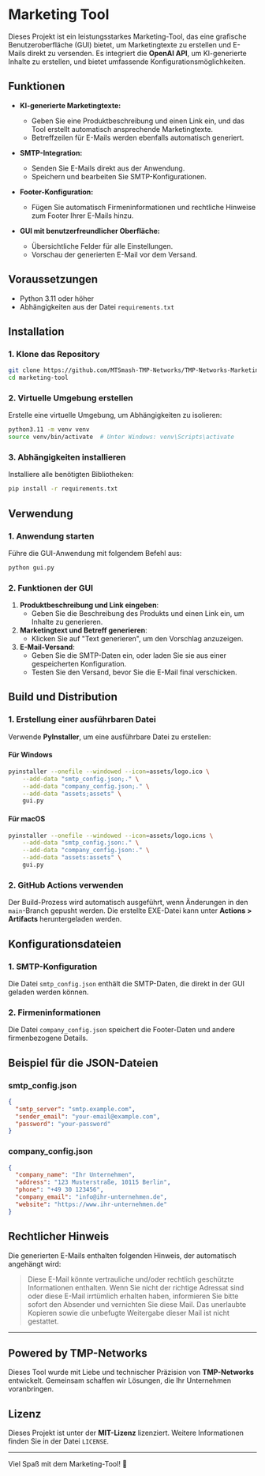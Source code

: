 # Marketing Tool

Dieses Projekt ist ein leistungsstarkes Marketing-Tool, das eine grafische Benutzeroberfläche (GUI) bietet, um Marketingtexte zu erstellen und E-Mails direkt zu versenden. Es integriert die **OpenAI API**, um KI-generierte Inhalte zu erstellen, und bietet umfassende Konfigurationsmöglichkeiten.

## **Funktionen**

- **KI-generierte Marketingtexte:**
  - Geben Sie eine Produktbeschreibung und einen Link ein, und das Tool erstellt automatisch ansprechende Marketingtexte.
  - Betreffzeilen für E-Mails werden ebenfalls automatisch generiert.

- **SMTP-Integration:**
  - Senden Sie E-Mails direkt aus der Anwendung.
  - Speichern und bearbeiten Sie SMTP-Konfigurationen.

- **Footer-Konfiguration:**
  - Fügen Sie automatisch Firmeninformationen und rechtliche Hinweise zum Footer Ihrer E-Mails hinzu.

- **GUI mit benutzerfreundlicher Oberfläche:**
  - Übersichtliche Felder für alle Einstellungen.
  - Vorschau der generierten E-Mail vor dem Versand.

## **Voraussetzungen**

- Python 3.11 oder höher
- Abhängigkeiten aus der Datei `requirements.txt`

## **Installation**

### **1. Klone das Repository**

```bash
git clone https://github.com/MTSmash-TMP-Networks/TMP-Networks-Marketing-Tool/marketing-tool.git
cd marketing-tool
```

### **2. Virtuelle Umgebung erstellen**
Erstelle eine virtuelle Umgebung, um Abhängigkeiten zu isolieren:

```bash
python3.11 -m venv venv
source venv/bin/activate  # Unter Windows: venv\Scripts\activate
```

### **3. Abhängigkeiten installieren**
Installiere alle benötigten Bibliotheken:

```bash
pip install -r requirements.txt
```

## **Verwendung**

### **1. Anwendung starten**
Führe die GUI-Anwendung mit folgendem Befehl aus:
```bash
python gui.py
```

### **2. Funktionen der GUI**
1. **Produktbeschreibung und Link eingeben**:
   - Geben Sie die Beschreibung des Produkts und einen Link ein, um Inhalte zu generieren.
2. **Marketingtext und Betreff generieren**:
   - Klicken Sie auf "Text generieren", um den Vorschlag anzuzeigen.
3. **E-Mail-Versand**:
   - Geben Sie die SMTP-Daten ein, oder laden Sie sie aus einer gespeicherten Konfiguration.
   - Testen Sie den Versand, bevor Sie die E-Mail final verschicken.

## **Build und Distribution**

### **1. Erstellung einer ausführbaren Datei**
Verwende **PyInstaller**, um eine ausführbare Datei zu erstellen:

#### **Für Windows**
```bash
pyinstaller --onefile --windowed --icon=assets/logo.ico \
    --add-data "smtp_config.json;." \
    --add-data "company_config.json;." \
    --add-data "assets;assets" \
    gui.py
```

#### **Für macOS**
```bash
pyinstaller --onefile --windowed --icon=assets/logo.icns \
    --add-data "smtp_config.json:." \
    --add-data "company_config.json:." \
    --add-data "assets:assets" \
    gui.py
```

### **2. GitHub Actions verwenden**
Der Build-Prozess wird automatisch ausgeführt, wenn Änderungen in den `main`-Branch gepusht werden. Die erstellte EXE-Datei kann unter **Actions > Artifacts** heruntergeladen werden.

## **Konfigurationsdateien**

### **1. SMTP-Konfiguration**
Die Datei `smtp_config.json` enthält die SMTP-Daten, die direkt in der GUI geladen werden können.

### **2. Firmeninformationen**
Die Datei `company_config.json` speichert die Footer-Daten und andere firmenbezogene Details.

## **Beispiel für die JSON-Dateien**

### **smtp_config.json**
```json
{
  "smtp_server": "smtp.example.com",
  "sender_email": "your-email@example.com",
  "password": "your-password"
}
```

### **company_config.json**
```json
{
  "company_name": "Ihr Unternehmen",
  "address": "123 Musterstraße, 10115 Berlin",
  "phone": "+49 30 123456",
  "company_email": "info@ihr-unternehmen.de",
  "website": "https://www.ihr-unternehmen.de"
}
```

## **Rechtlicher Hinweis**

Die generierten E-Mails enthalten folgenden Hinweis, der automatisch angehängt wird:

> Diese E-Mail könnte vertrauliche und/oder rechtlich geschützte Informationen enthalten. Wenn Sie nicht der richtige Adressat sind oder diese E-Mail irrtümlich erhalten haben, informieren Sie bitte sofort den Absender und vernichten Sie diese Mail. Das unerlaubte Kopieren sowie die unbefugte Weitergabe dieser Mail ist nicht gestattet.

---

## **Powered by TMP-Networks**

Dieses Tool wurde mit Liebe und technischer Präzision von **TMP-Networks** entwickelt. Gemeinsam schaffen wir Lösungen, die Ihr Unternehmen voranbringen.

## **Lizenz**

Dieses Projekt ist unter der **MIT-Lizenz** lizenziert. Weitere Informationen finden Sie in der Datei `LICENSE`.

---

Viel Spaß mit dem Marketing-Tool! 🎉
